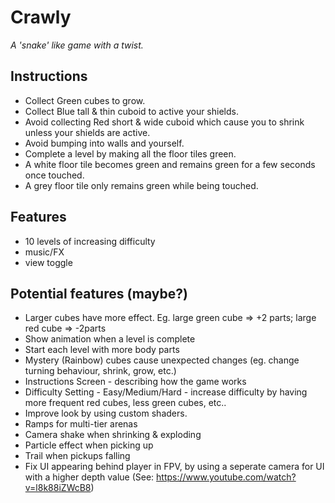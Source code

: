 # Crawly

_A 'snake' like game with a twist._

## Instructions

* Collect Green cubes to grow.
* Collect Blue tall & thin cuboid to active your shields.
* Avoid collecting Red short & wide cuboid which cause you to shrink unless your shields are active.
* Avoid bumping into walls and yourself.
* Complete a level by making all the floor tiles green.
* A white floor tile becomes green and remains green for a few seconds once touched.
* A grey floor tile only remains green while being touched.

## Features

* 10 levels of increasing difficulty
* music/FX
* view toggle

## Potential features (maybe?)

* Larger cubes have more effect.  Eg. large green cube => +2 parts; large red cube => -2parts
* Show animation when a level is complete
* Start each level with more body parts
* Mystery (Rainbow) cubes cause unexpected changes (eg. change turning behaviour, shrink, grow, etc.)
* Instructions Screen - describing how the game works
* Difficulty Setting - Easy/Medium/Hard - increase difficulty by having more frequent red cubes, less green cubes, etc..
* Improve look by using custom shaders.
* Ramps for multi-tier arenas
* Camera shake when shrinking & exploding
* Particle effect when picking up
* Trail when pickups falling
* Fix UI appearing behind player in FPV, by using a seperate camera for UI with a higher depth value (See: https://www.youtube.com/watch?v=l8k88iZWcB8)

